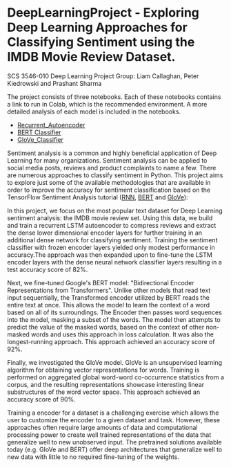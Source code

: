 # DeepLearningProject - Exploring Deep Learning Approaches for Classifying Sentiment using the IMDB Movie Review Dataset.

SCS 3546-010 Deep Learning Project
Group: Liam Callaghan, Peter Kiedrowski and Prashant Sharma

The project consists of three notebooks. Each of these notebooks contains a link to run in Colab, which is the recommended environment.
A more detailed analysis of each model is included in the notebooks.
* [Recurrent_Autoencoder](https://github.com/peterkd/DeepLearningProject/blob/main/Recurrent%20LSTM%20Autoencoder/Recurrent_Autoencoder.ipynb)
* [BERT Classifier](https://github.com/peterkd/DeepLearningProject/blob/main/BERT/BERT_Classifier.ipynb)
* [GloVe_Classifier](https://github.com/peterkd/DeepLearningProject/blob/main/Glove_Classifier.ipynb)

Sentiment analysis is a common and highly beneficial application of Deep Learning for many organizations. Sentiment analysis can be applied to social media posts, reviews and product complaints to name a few. There are numerous approaches to classify sentiment in Python. This project aims to explore just some of the available methodologies that are available in order to improve the accuracy for sentiment classification based on the TensorFlow Sentiment Analysis tutorial ([RNN](https://www.tensorflow.org/tutorials/text/text_classification_rnn), [BERT](https://www.tensorflow.org/tutorials/text/classify_text_with_bert) and [GloVe](https://www.tensorflow.org/tutorials/text/word_embeddings)): 

In this project, we focus on the most popular text dataset for Deep Learning sentiment analysis: the IMDB movie review set. Using this data, we build and train a recurrent LSTM autoencoder to compress reviews and extract the dense lower dimensional encoder layers for further training in an additional dense network for classifying sentiment. Training the sentiment classifier with frozen encoder layers yielded only modest performance in accuracy.The approach was then expanded upon to fine-tune the LSTM encoder layers with the dense neural network classifier layers resulting in a test accuracy score of 82%. 

Next, we fine-tuned Google's BERT model: "Bidirectional Encoder Representations from Transformers". Unlike other models that read text input sequentially, the Transformed encoder utilized by BERT reads the entire text at once. This allows the model to learn the context of a word based on all of its surroundings. The Encoder then passes word sequences into the model, masking a subset of the words. The model then attempts to predict the value of the masked words, based on the context of other non-masked words and uses this approach in loss calculation. It was also the longest-running approach.
This approach achieved an accuracy score of 92%.

Finally, we investigated the GloVe model. GloVe is an unsupervised learning algorithm for obtaining vector representations for words. Training is performed on aggregated global word-word co-occurrence statistics from a corpus, and the resulting representations showcase interesting linear substructures of the word vector space.
This approach achieved an accuracy score of 90%.

Training a encoder for a dataset is a challenging exercise which allows the user to customize the encoder to a given dataset and task. However, these approaches often require large amounts of data and computational processing power to create well trained representations of the data that generalize well to new unobserved input. The pretrained solutions available today (e.g. GloVe and BERT) offer deep architectures that generalize well to new data with little to no required fine-tuning of the weights. 
